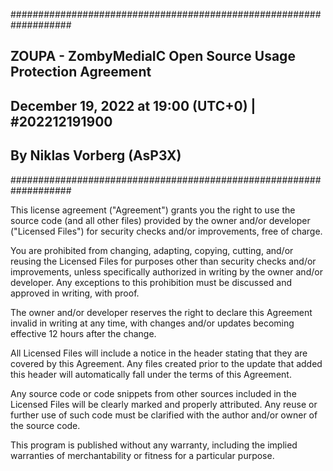 ###################################################################
## ZOUPA - ZombyMediaIC Open Source Usage Protection Agreement   ##
## December 19, 2022 at 19:00 (UTC+0) | #202212191900            ##
## By Niklas Vorberg (AsP3X)                                     ##
###################################################################

This license agreement ("Agreement") grants you the right to use the source code (and all other files) 
provided by the owner and/or developer ("Licensed Files") for security checks and/or improvements, free of charge.

You are prohibited from changing, adapting, copying, cutting, and/or reusing the Licensed Files for purposes other than security checks and/or improvements, unless specifically authorized in writing by the owner and/or developer. 
Any exceptions to this prohibition must be discussed and approved in writing, with proof.

The owner and/or developer reserves the right to declare this Agreement invalid in writing at any time, 
with changes and/or updates becoming effective 12 hours after the change.

All Licensed Files will include a notice in the header stating that they are covered by this Agreement. 
Any files created prior to the update that added this header will automatically fall under the terms of this Agreement.

Any source code or code snippets from other sources included in the Licensed Files will be clearly marked and properly attributed. 
Any reuse or further use of such code must be clarified with the author and/or owner of the source code.

This program is published without any warranty, 
including the implied warranties of merchantability or fitness for a particular purpose.